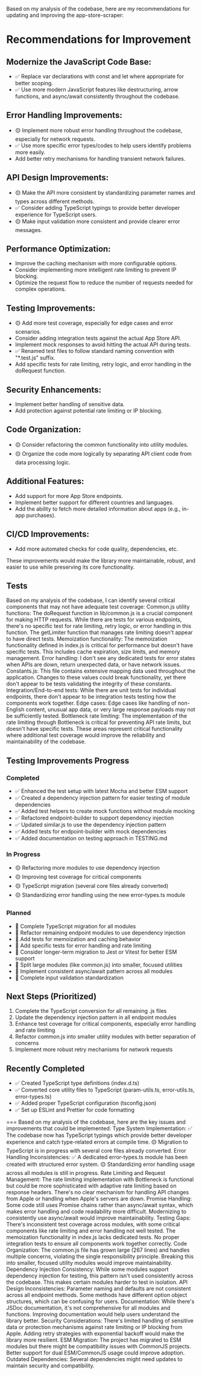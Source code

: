 Based on my analysis of the codebase, here are my recommendations for updating and improving the app-store-scraper:

# Recommendations for Improvement

## Modernize the JavaScript Code Base:

- ✅ Replace var declarations with const and let where appropriate for better scoping.
- ✅ Use more modern JavaScript features like destructuring, arrow functions, and async/await consistently throughout the codebase.

## Error Handling Improvements:

- 🟡 Implement more robust error handling throughout the codebase, especially for network requests.
- ✅ Use more specific error types/codes to help users identify problems more easily.
- Add better retry mechanisms for handling transient network failures.

## API Design Improvements:

- 🟡 Make the API more consistent by standardizing parameter names and types across different methods.
- ✅ Consider adding TypeScript typings to provide better developer experience for TypeScript users.
- 🟡 Make input validation more consistent and provide clearer error messages.

## Performance Optimization:

- Improve the caching mechanism with more configurable options.
- Consider implementing more intelligent rate limiting to prevent IP blocking.
- Optimize the request flow to reduce the number of requests needed for complex operations.

## Testing Improvements:

- 🟡 Add more test coverage, especially for edge cases and error scenarios.
- Consider adding integration tests against the actual App Store API.
- Implement mock responses to avoid hitting the actual API during tests.
- ✅ Renamed test files to follow standard naming convention with "\*.test.js" suffix.
- Add specific tests for rate limiting, retry logic, and error handling in the doRequest function.

## Security Enhancements:

- Implement better handling of sensitive data.
- Add protection against potential rate limiting or IP blocking.

## Code Organization:

- 🟡 Consider refactoring the common functionality into utility modules.
- 🟡 Organize the code more logically by separating API client code from data processing logic.

## Additional Features:

- Add support for more App Store endpoints.
- Implement better support for different countries and languages.
- Add the ability to fetch more detailed information about apps (e.g., in-app purchases).

## CI/CD Improvements:

- Add more automated checks for code quality, dependencies, etc.

These improvements would make the library more maintainable, robust, and easier to use while preserving its core functionality.

## Tests

Based on my analysis of the codebase, I can identify several critical components that may not have adequate test coverage:
Common.js utility functions:
The doRequest function in lib/common.js is a crucial component for making HTTP requests. While there are tests for various endpoints, there's no specific test for rate limiting, retry logic, or error handling in this function.
The getLimiter function that manages rate limiting doesn't appear to have direct tests.
Memoization functionality:
The memoization functionality defined in index.js is critical for performance but doesn't have specific tests. This includes cache expiration, size limits, and memory management.
Error handling:
I don't see any dedicated tests for error states when APIs are down, return unexpected data, or have network issues.
Constants.js:
This file contains extensive mapping data used throughout the application. Changes to these values could break functionality, yet there don't appear to be tests validating the integrity of these constants.
Integration/End-to-end tests:
While there are unit tests for individual endpoints, there don't appear to be integration tests testing how the components work together.
Edge cases:
Edge cases like handling of non-English content, unusual app data, or very large response payloads may not be sufficiently tested.
Bottleneck rate limiting:
The implementation of the rate limiting through Bottleneck is critical for preventing API rate limits, but doesn't have specific tests.
These areas represent critical functionality where additional test coverage would improve the reliability and maintainability of the codebase.

## Testing Improvements Progress

### Completed

- ✅ Enhanced the test setup with latest Mocha and better ESM support
- ✅ Created a dependency injection pattern for easier testing of module dependencies
- ✅ Added test helpers to create mock functions without module mocking
- ✅ Refactored endpoint-builder to support dependency injection
- ✅ Updated similar.js to use the dependency injection pattern
- ✅ Added tests for endpoint-builder with mock dependencies
- ✅ Added documentation on testing approach in TESTING.md

### In Progress

- 🟡 Refactoring more modules to use dependency injection
- 🟡 Improving test coverage for critical components
- 🟡 TypeScript migration (several core files already converted)
- 🟡 Standardizing error handling using the new error-types.ts module

### Planned

- 🔄 Complete TypeScript migration for all modules
- 🔄 Refactor remaining endpoint modules to use dependency injection
- 🔄 Add tests for memoization and caching behavior
- 🔄 Add specific tests for error handling and rate limiting
- 🔄 Consider longer-term migration to Jest or Vitest for better ESM support
- 🔄 Split large modules (like common.js) into smaller, focused utilities
- 🔄 Implement consistent async/await pattern across all modules
- 🔄 Complete input validation standardization

## Next Steps (Prioritized)

1. Complete the TypeScript conversion for all remaining .js files
2. Update the dependency injection pattern in all endpoint modules
3. Enhance test coverage for critical components, especially error handling and rate limiting
4. Refactor common.js into smaller utility modules with better separation of concerns
5. Implement more robust retry mechanisms for network requests

## Recently Completed

- ✅ Created TypeScript type definitions (index.d.ts)
- ✅ Converted core utility files to TypeScript (param-utils.ts, error-utils.ts, error-types.ts)
- ✅ Added proper TypeScript configuration (tsconfig.json)
- ✅ Set up ESLint and Prettier for code formatting

===
Based on my analysis of the codebase, here are the key issues and improvements that could be implemented:
Type System Implementation:
✅ The codebase now has TypeScript typings which provide better developer experience and catch type-related errors at compile time.
🟡 Migration to TypeScript is in progress with several core files already converted.
Error Handling Inconsistencies:
✅ A dedicated error-types.ts module has been created with structured error system.
🟡 Standardizing error handling usage across all modules is still in progress.
Rate Limiting and Request Management:
The rate limiting implementation with Bottleneck is functional but could be more sophisticated with adaptive rate limiting based on response headers.
There's no clear mechanism for handling API changes from Apple or handling when Apple's servers are down.
Promise Handling:
Some code still uses Promise chains rather than async/await syntax, which makes error handling and code readability more difficult.
Modernizing to consistently use async/await would improve maintainability.
Testing Gaps:
There's inconsistent test coverage across modules, with some critical components like rate limiting and error handling not well tested.
The memoization functionality in index.js lacks dedicated tests.
No proper integration tests to ensure all components work together correctly.
Code Organization:
The common.js file has grown large (267 lines) and handles multiple concerns, violating the single responsibility principle.
Breaking this into smaller, focused utility modules would improve maintainability.
Dependency Injection Consistency:
While some modules support dependency injection for testing, this pattern isn't used consistently across the codebase.
This makes certain modules harder to test in isolation.
API Design Inconsistencies:
Parameter naming and defaults are not consistent across all endpoint methods.
Some methods have different option object structures, which can be confusing for users.
Documentation:
While there's JSDoc documentation, it's not comprehensive for all modules and functions.
Improving documentation would help users understand the library better.
Security Considerations:
There's limited handling of sensitive data or protection mechanisms against rate limiting or IP blocking from Apple.
Adding retry strategies with exponential backoff would make the library more resilient.
ESM Migration:
The project has migrated to ESM modules but there might be compatibility issues with CommonJS projects.
Better support for dual ESM/CommonJS usage could improve adoption.
Outdated Dependencies:
Several dependencies might need updates to maintain security and compatibility.
